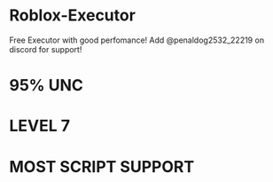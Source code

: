# Roblox-Executor 

Free Executor with good perfomance!
Add @penaldog2532_22219 on discord for support!


# 95% UNC
# LEVEL 7
# MOST SCRIPT SUPPORT
